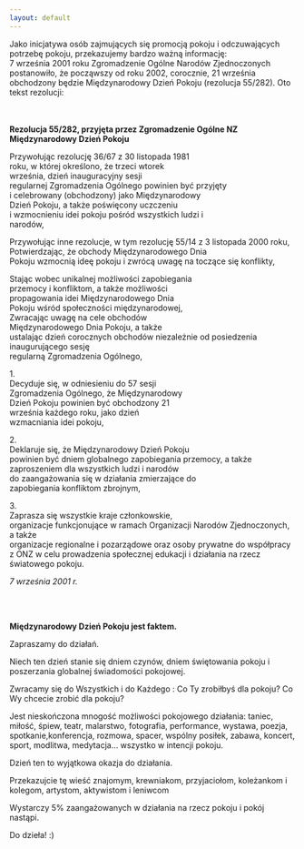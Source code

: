 ```yaml
---
layout: default
---
```


<!--5-->
<p style="margin-bottom: 0cm;">Jako inicjatywa osób zajmujących się promocją pokoju i odczuwających potrzebę pokoju, przekazujemy bardzo ważną informację:<br>7
września 2001 roku Zgromadzenie Ogólne Narodów Zjednoczonych
postanowiło, że począwszy od roku 2002, corocznie, 21 września
obchodzony będzie Międzynarodowy Dzień Pokoju (rezolucja 55/282). Oto
tekst rezolucji: <br><br></p><p style="margin-bottom: 0cm;"><br><strong>Rezolucja 55/282, przyjęta przez Zgromadzenie Ogólne NZ<br><span style="font-weight: bold;">Międzynarodowy Dzień Pokoju</span><br style="font-style: italic; font-weight: normal;"><span style="font-style: italic; font-weight: normal;"></span></strong></p><p style="margin-bottom: 0cm;">Przywołując rezolucję 36/67 z 30 listopada 1981 <br>roku, w której określono, że trzeci wtorek <br>września, dzień inauguracyjny sesji<br>regularnej Zgromadzenia Ogólnego powinien być przyjęty <br>i celebrowany (obchodzony) jako Międzynarodowy<br>Dzień Pokoju, a także poświęcony uczczeniu <br>i wzmocnieniu idei pokoju pośród wszystkich ludzi i <br>narodów, 
</p><p style="margin-bottom: 0cm;">Przywołując inne rezolucje, w tym rezolucję 55/14 z 3 listopada 2000 roku,<br>Potwierdzając, że obchody Międzynarodowego Dnia<br>Pokoju wzmocnią ideę pokoju i zwrócą uwagę na toczące się konflikty, 
</p><p style="margin-bottom: 0cm;">Stając wobec unikalnej możliwości zapobiegania <br>przemocy i konfliktom, a także możliwości <br>propagowania idei Międzynarodowego Dnia<br>Pokoju wśród społeczności międzynarodowej,<br>Zwracając uwagę na cele obchodów <br>Międzynarodowego Dnia Pokoju, a także <br>ustalając dzień corocznych obchodów niezależnie od posiedzenia inaugurującego sesję <br>regularną Zgromadzenia Ogólnego, 
</p><p style="margin-bottom: 0cm;">1. <br>Decyduje się, w odniesieniu do 57 sesji <br>Zgromadzenia Ogólnego, że Międzynarodowy <br>Dzień Pokoju powinien być obchodzony 21 <br>września każdego roku, jako dzień <br>wzmacniania idei pokoju, 
</p><p style="margin-bottom: 0cm;">2. <br>Deklaruje się, że Międzynarodowy Dzień Pokoju<br>powinien być dniem globalnego zapobiegania przemocy, a także <br>zaproszeniem dla wszystkich ludzi i narodów <br>do zaangażowania się w działania zmierzające do<br>zapobiegania konfliktom zbrojnym, 
</p><p style="margin-bottom: 0cm;">3. <br>Zaprasza się wszystkie kraje członkowskie, <br>organizacje funkcjonujące w ramach Organizacji Narodów Zjednoczonych, a także <br>organizacje regionalne i pozarządowe oraz osoby prywatne do współpracy <br>z ONZ w celu prowadzenia społecznej edukacji i działania na rzecz światowego pokoju. 
</p><p style="margin-bottom: 0cm;"><em>7 września 2001 r.</em> 
</p><p style="margin-bottom: 0cm;">&nbsp; 
</p><p style="margin-bottom: 0cm;"><br><strong>Międzynarodowy Dzień Pokoju jest faktem.</strong> 
</p><p style="margin-bottom: 0cm;">Zapraszamy do działań. 
</p><p style="margin-bottom: 0cm;">Niech ten dzień stanie się dniem czynów, dniem świętowania pokoju i poszerzania globalnej świadomości pokojowej. 
</p><p style="margin-bottom: 0cm;">Zwracamy się do Wszystkich i do Każdego : Co Ty zrobiłbyś dla pokoju? Co Wy chcecie zrobić dla pokoju? 
</p><p style="margin-bottom: 0cm;">Jest nieskończona mnogość możliwości
pokojowego działania: taniec, miłość, śpiew, teatr, malarstwo,
fotografia, performance, wystawa, poezja, spotkanie,konferencja,
rozmowa, spacer, wspólny posiłek, zabawa, koncert, sport, modlitwa,
medytacja… wszystko w intencji pokoju. </p><p style="margin-bottom: 0cm;">Dzień ten to wyjątkowa okazja do działania. 
</p><p style="margin-bottom: 0cm;">Przekazujcie tę wieść znajomym, krewniakom, przyjaciołom, koleżankom i kolegom, artystom, aktywistom i leniwcom 
</p><p style="margin-bottom: 0cm;">Wystarczy 5% zaangażowanych w działania na rzecz pokoju i pokój nastąpi. 
</p><p style="margin-bottom: 0cm;">Do dzieła! :)</p>
<br>